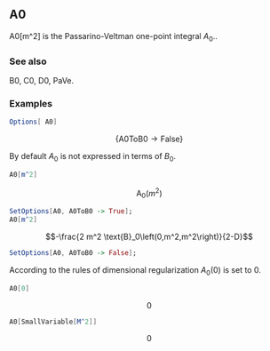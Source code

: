 ##  A0 

A0[m^2] is the Passarino-Veltman one-point integral $A_0.$.

###  See also 

B0, C0, D0, PaVe.

###  Examples 

```mathematica
Options[ A0]
```

$$\{\text{A0ToB0}\to \text{False}\}$$

By default $A_0$ is not expressed in terms of $B_0$.

```mathematica
A0[m^2]
```

$$\text{A}_0\left(m^2\right)$$

```mathematica
SetOptions[A0, A0ToB0 -> True];
A0[m^2]
```

$$-\frac{2 m^2 \text{B}_0\left(0,m^2,m^2\right)}{2-D}$$

```mathematica
SetOptions[A0, A0ToB0 -> False];

```

According to the rules of dimensional regularization $A_0(0)$ is set to 0.

```mathematica
A0[0]
```

$$0$$

```mathematica
A0[SmallVariable[M^2]]
```

$$0$$